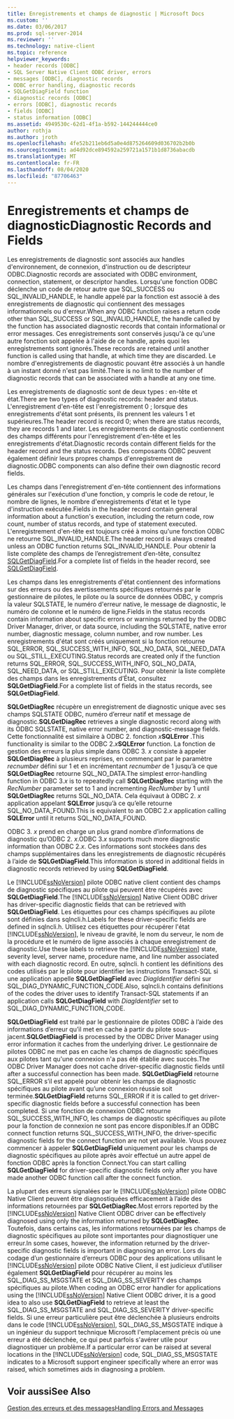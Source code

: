 ```yaml
---
title: Enregistrements et champs de diagnostic | Microsoft Docs
ms.custom: ''
ms.date: 03/06/2017
ms.prod: sql-server-2014
ms.reviewer: ''
ms.technology: native-client
ms.topic: reference
helpviewer_keywords:
- header records [ODBC]
- SQL Server Native Client ODBC driver, errors
- messages [ODBC], diagnostic records
- ODBC error handling, diagnostic records
- SQLGetDiagField function
- diagnostic records [ODBC]
- errors [ODBC], diagnostic records
- fields [ODBC]
- status information [ODBC]
ms.assetid: 4949530c-62d1-4f1a-b592-144244444ce0
author: rothja
ms.author: jroth
ms.openlocfilehash: 4fe52b211eb6d5a0e4d875264609d036702b2b0b
ms.sourcegitcommit: ad4d92dce894592a259721a1571b1d8736abacdb
ms.translationtype: MT
ms.contentlocale: fr-FR
ms.lasthandoff: 08/04/2020
ms.locfileid: "87706463"
---
```

# <a name="diagnostic-records-and-fields"></a><span data-ttu-id="fc3d6-102">Enregistrements et champs de diagnostic</span><span class="sxs-lookup"><span data-stu-id="fc3d6-102">Diagnostic Records and Fields</span></span>
  <span data-ttu-id="fc3d6-103">Les enregistrements de diagnostic sont associés aux handles d'environnement, de connexion, d'instruction ou de descripteur ODBC.</span><span class="sxs-lookup"><span data-stu-id="fc3d6-103">Diagnostic records are associated with ODBC environment, connection, statement, or descriptor handles.</span></span> <span data-ttu-id="fc3d6-104">Lorsqu'une fonction ODBC déclenche un code de retour autre que SQL_SUCCESS ou SQL_INVALID_HANDLE, le handle appelé par la fonction est associé à des enregistrements de diagnostic qui contiennent des messages informationnels ou d'erreur.</span><span class="sxs-lookup"><span data-stu-id="fc3d6-104">When any ODBC function raises a return code other than SQL_SUCCESS or SQL_INVALID_HANDLE, the handle called by the function has associated diagnostic records that contain informational or error messages.</span></span> <span data-ttu-id="fc3d6-105">Ces enregistrements sont conservés jusqu'à ce qu'une autre fonction soit appelée à l'aide de ce handle, après quoi les enregistrements sont ignorés.</span><span class="sxs-lookup"><span data-stu-id="fc3d6-105">These records are retained until another function is called using that handle, at which time they are discarded.</span></span> <span data-ttu-id="fc3d6-106">Le nombre d'enregistrements de diagnostic pouvant être associés à un handle à un instant donné n'est pas limité.</span><span class="sxs-lookup"><span data-stu-id="fc3d6-106">There is no limit to the number of diagnostic records that can be associated with a handle at any one time.</span></span>  
  
 <span data-ttu-id="fc3d6-107">Les enregistrements de diagnostic sont de deux types : en-tête et état.</span><span class="sxs-lookup"><span data-stu-id="fc3d6-107">There are two types of diagnostic records: header and status.</span></span> <span data-ttu-id="fc3d6-108">L'enregistrement d'en-tête est l'enregistrement 0 ; lorsque des enregistrements d'état sont présents, ils prennent les valeurs 1 et supérieures.</span><span class="sxs-lookup"><span data-stu-id="fc3d6-108">The header record is record 0; when there are status records, they are records 1 and later.</span></span> <span data-ttu-id="fc3d6-109">Les enregistrements de diagnostic contiennent des champs différents pour l'enregistrement d'en-tête et les enregistrements d'état.</span><span class="sxs-lookup"><span data-stu-id="fc3d6-109">Diagnostic records contain different fields for the header record and the status records.</span></span> <span data-ttu-id="fc3d6-110">Des composants ODBC peuvent également définir leurs propres champs d'enregistrement de diagnostic.</span><span class="sxs-lookup"><span data-stu-id="fc3d6-110">ODBC components can also define their own diagnostic record fields.</span></span>  
  
 <span data-ttu-id="fc3d6-111">Les champs dans l'enregistrement d'en-tête contiennent des informations générales sur l'exécution d'une fonction, y compris le code de retour, le nombre de lignes, le nombre d'enregistrements d'état et le type d'instruction exécutée.</span><span class="sxs-lookup"><span data-stu-id="fc3d6-111">Fields in the header record contain general information about a function's execution, including the return code, row count, number of status records, and type of statement executed.</span></span> <span data-ttu-id="fc3d6-112">L'enregistrement d'en-tête est toujours créé à moins qu'une fonction ODBC ne retourne SQL_INVALID_HANDLE.</span><span class="sxs-lookup"><span data-stu-id="fc3d6-112">The header record is always created unless an ODBC function returns SQL_INVALID_HANDLE.</span></span> <span data-ttu-id="fc3d6-113">Pour obtenir la liste complète des champs de l’enregistrement d’en-tête, consultez [SQLGetDiagField](../native-client-odbc-api/sqlgetdiagfield.md).</span><span class="sxs-lookup"><span data-stu-id="fc3d6-113">For a complete list of fields in the header record, see [SQLGetDiagField](../native-client-odbc-api/sqlgetdiagfield.md).</span></span>  
  
 <span data-ttu-id="fc3d6-114">Les champs dans les enregistrements d'état contiennent des informations sur des erreurs ou des avertissements spécifiques retournés par le gestionnaire de pilotes, le pilote ou la source de données ODBC, y compris la valeur SQLSTATE, le numéro d'erreur native, le message de diagnostic, le numéro de colonne et le numéro de ligne.</span><span class="sxs-lookup"><span data-stu-id="fc3d6-114">Fields in the status records contain information about specific errors or warnings returned by the ODBC Driver Manager, driver, or data source, including the SQLSTATE, native error number, diagnostic message, column number, and row number.</span></span> <span data-ttu-id="fc3d6-115">Les enregistrements d'état sont créés uniquement si la fonction retourne SQL_ERROR, SQL_SUCCESS_WITH_INFO, SQL_NO_DATA, SQL_NEED_DATA ou SQL_STILL_EXECUTING.</span><span class="sxs-lookup"><span data-stu-id="fc3d6-115">Status records are created only if the function returns SQL_ERROR, SQL_SUCCESS_WITH_INFO, SQL_NO_DATA, SQL_NEED_DATA, or SQL_STILL_EXECUTING.</span></span> <span data-ttu-id="fc3d6-116">Pour obtenir la liste complète des champs dans les enregistrements d’État, consultez **SQLGetDiagField**.</span><span class="sxs-lookup"><span data-stu-id="fc3d6-116">For a complete list of fields in the status records, see **SQLGetDiagField**.</span></span>  
  
 <span data-ttu-id="fc3d6-117">**SQLGetDiagRec** récupère un enregistrement de diagnostic unique avec ses champs SQLSTATE ODBC, numéro d’erreur natif et message de diagnostic.</span><span class="sxs-lookup"><span data-stu-id="fc3d6-117">**SQLGetDiagRec** retrieves a single diagnostic record along with its ODBC SQLSTATE, native error number, and diagnostic-message fields.</span></span> <span data-ttu-id="fc3d6-118">Cette fonctionnalité est similaire à ODBC 2. fonction _x_**SQLError** .</span><span class="sxs-lookup"><span data-stu-id="fc3d6-118">This functionality is similar to the ODBC 2._x_**SQLError** function.</span></span> <span data-ttu-id="fc3d6-119">La fonction de gestion des erreurs la plus simple dans ODBC 3. *x* consiste à appeler **SQLGetDiagRec** à plusieurs reprises, en commençant par le paramètre *recnumber* défini sur 1 et en incrémentant *recnumber* de 1 jusqu’à ce que **SQLGetDiagRec** retourne SQL_NO_DATA.</span><span class="sxs-lookup"><span data-stu-id="fc3d6-119">The simplest error-handling function in ODBC 3.*x* is to repeatedly call **SQLGetDiagRec** starting with the *RecNumber* parameter set to 1 and incrementing *RecNumber* by 1 until **SQLGetDiagRec** returns SQL_NO_DATA.</span></span> <span data-ttu-id="fc3d6-120">Cela équivaut à ODBC 2. *x* application appelant **SQLError** jusqu’à ce qu’elle retourne SQL_NO_DATA_FOUND.</span><span class="sxs-lookup"><span data-stu-id="fc3d6-120">This is equivalent to an ODBC 2.*x* application calling **SQLError** until it returns SQL_NO_DATA_FOUND.</span></span>  
  
 <span data-ttu-id="fc3d6-121">ODBC 3. *x* prend en charge un plus grand nombre d’informations de diagnostic qu’ODBC 2. *x*.</span><span class="sxs-lookup"><span data-stu-id="fc3d6-121">ODBC 3.*x* supports much more diagnostic information than ODBC 2.*x*.</span></span> <span data-ttu-id="fc3d6-122">Ces informations sont stockées dans des champs supplémentaires dans les enregistrements de diagnostic récupérés à l’aide de **SQLGetDiagField**.</span><span class="sxs-lookup"><span data-stu-id="fc3d6-122">This information is stored in additional fields in diagnostic records retrieved by using **SQLGetDiagField**.</span></span>  
  
 <span data-ttu-id="fc3d6-123">Le [!INCLUDE[ssNoVersion](../../includes/ssnoversion-md.md)] pilote ODBC native client contient des champs de diagnostic spécifiques au pilote qui peuvent être récupérés avec **SQLGetDiagField**.</span><span class="sxs-lookup"><span data-stu-id="fc3d6-123">The [!INCLUDE[ssNoVersion](../../includes/ssnoversion-md.md)] Native Client ODBC driver has driver-specific diagnostic fields that can be retrieved with **SQLGetDiagField**.</span></span> <span data-ttu-id="fc3d6-124">Les étiquettes pour ces champs spécifiques au pilote sont définies dans sqlncli.h.</span><span class="sxs-lookup"><span data-stu-id="fc3d6-124">Labels for these driver-specific fields are defined in sqlncli.h.</span></span> <span data-ttu-id="fc3d6-125">Utilisez ces étiquettes pour récupérer l'état [!INCLUDE[ssNoVersion](../../includes/ssnoversion-md.md)], le niveau de gravité, le nom du serveur, le nom de la procédure et le numéro de ligne associés à chaque enregistrement de diagnostic.</span><span class="sxs-lookup"><span data-stu-id="fc3d6-125">Use these labels to retrieve the [!INCLUDE[ssNoVersion](../../includes/ssnoversion-md.md)] state, severity level, server name, procedure name, and line number associated with each diagnostic record.</span></span> <span data-ttu-id="fc3d6-126">En outre, sqlncli. h contient les définitions des codes utilisés par le pilote pour identifier les instructions Transact-SQL si une application appelle **SQLGetDiagField** avec *DiagIdentifier* défini sur SQL_DIAG_DYNAMIC_FUNCTION_CODE.</span><span class="sxs-lookup"><span data-stu-id="fc3d6-126">Also, sqlncli.h contains definitions of the codes the driver uses to identify Transact-SQL statements if an application calls **SQLGetDiagField** with *DiagIdentifier* set to SQL_DIAG_DYNAMIC_FUNCTION_CODE.</span></span>  
  
 <span data-ttu-id="fc3d6-127">**SQLGetDiagField** est traité par le gestionnaire de pilotes ODBC à l’aide des informations d’erreur qu’il met en cache à partir du pilote sous-jacent.</span><span class="sxs-lookup"><span data-stu-id="fc3d6-127">**SQLGetDiagField** is processed by the ODBC Driver Manager using error information it caches from the underlying driver.</span></span> <span data-ttu-id="fc3d6-128">Le gestionnaire de pilotes ODBC ne met pas en cache les champs de diagnostic spécifiques aux pilotes tant qu'une connexion n'a pas été établie avec succès.</span><span class="sxs-lookup"><span data-stu-id="fc3d6-128">The ODBC Driver Manager does not cache driver-specific diagnostic fields until after a successful connection has been made.</span></span> <span data-ttu-id="fc3d6-129">**SQLGetDiagField** retourne SQL_ERROR s’il est appelé pour obtenir les champs de diagnostic spécifiques au pilote avant qu’une connexion réussie soit terminée.</span><span class="sxs-lookup"><span data-stu-id="fc3d6-129">**SQLGetDiagField** returns SQL_ERROR if it is called to get driver-specific diagnostic fields before a successful connection has been completed.</span></span> <span data-ttu-id="fc3d6-130">Si une fonction de connexion ODBC retourne SQL_SUCCESS_WITH_INFO, les champs de diagnostic spécifiques au pilote pour la fonction de connexion ne sont pas encore disponibles.</span><span class="sxs-lookup"><span data-stu-id="fc3d6-130">If an ODBC connect function returns SQL_SUCCESS_WITH_INFO, the driver-specific diagnostic fields for the connect function are not yet available.</span></span> <span data-ttu-id="fc3d6-131">Vous pouvez commencer à appeler **SQLGetDiagField** uniquement pour les champs de diagnostic spécifiques au pilote après avoir effectué un autre appel de fonction ODBC après la fonction Connect.</span><span class="sxs-lookup"><span data-stu-id="fc3d6-131">You can start calling **SQLGetDiagField** for driver-specific diagnostic fields only after you have made another ODBC function call after the connect function.</span></span>  
  
 <span data-ttu-id="fc3d6-132">La plupart des erreurs signalées par le [!INCLUDE[ssNoVersion](../../includes/ssnoversion-md.md)] pilote ODBC Native Client peuvent être diagnostiquées efficacement à l’aide des informations retournées par **SQLGetDiagRec**.</span><span class="sxs-lookup"><span data-stu-id="fc3d6-132">Most errors reported by the [!INCLUDE[ssNoVersion](../../includes/ssnoversion-md.md)] Native Client ODBC driver can be effectively diagnosed using only the information returned by **SQLGetDiagRec**.</span></span> <span data-ttu-id="fc3d6-133">Toutefois, dans certains cas, les informations retournées par les champs de diagnostic spécifiques au pilote sont importantes pour diagnostiquer une erreur.</span><span class="sxs-lookup"><span data-stu-id="fc3d6-133">In some cases, however, the information returned by the driver-specific diagnostic fields is important in diagnosing an error.</span></span> <span data-ttu-id="fc3d6-134">Lors du codage d’un gestionnaire d’erreurs ODBC pour des applications utilisant le [!INCLUDE[ssNoVersion](../../includes/ssnoversion-md.md)] pilote ODBC Native Client, il est judicieux d’utiliser également **SQLGetDiagField** pour récupérer au moins les SQL_DIAG_SS_MSGSTATE et SQL_DIAG_SS_SEVERITY des champs spécifiques au pilote.</span><span class="sxs-lookup"><span data-stu-id="fc3d6-134">When coding an ODBC error handler for applications using the [!INCLUDE[ssNoVersion](../../includes/ssnoversion-md.md)] Native Client ODBC driver, it is a good idea to also use **SQLGetDiagField** to retrieve at least the SQL_DIAG_SS_MSGSTATE and SQL_DIAG_SS_SEVERITY driver-specific fields.</span></span> <span data-ttu-id="fc3d6-135">Si une erreur particulière peut être déclenchée à plusieurs endroits dans le code [!INCLUDE[ssNoVersion](../../includes/ssnoversion-md.md)], SQL_DIAG_SS_MSGSTATE indique à un ingénieur du support technique Microsoft l'emplacement précis où une erreur a été déclenchée, ce qui peut parfois s'avérer utile pour diagnostiquer un problème.</span><span class="sxs-lookup"><span data-stu-id="fc3d6-135">If a particular error can be raised at several locations in the [!INCLUDE[ssNoVersion](../../includes/ssnoversion-md.md)] code, SQL_DIAG_SS_MSGSTATE indicates to a Microsoft support engineer specifically where an error was raised, which sometimes aids in diagnosing a problem.</span></span>  
  
## <a name="see-also"></a><span data-ttu-id="fc3d6-136">Voir aussi</span><span class="sxs-lookup"><span data-stu-id="fc3d6-136">See Also</span></span>  
 [<span data-ttu-id="fc3d6-137">Gestion des erreurs et des messages</span><span class="sxs-lookup"><span data-stu-id="fc3d6-137">Handling Errors and Messages</span></span>](handling-errors-and-messages.md)  
  
  

